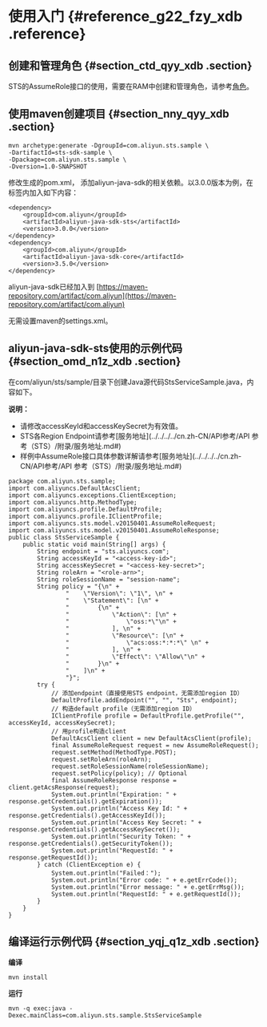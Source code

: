 # 使用入门 {#reference_g22_fzy_xdb .reference}

## 创建和管理角色 {#section_ctd_qyy_xdb .section}

STS的AssumeRole接口的使用，需要在RAM中创建和管理角色，请参考[角色](../../../../cn.zh-CN/用户指南/身份管理/角色.md#)。

## 使用maven创建项目 {#section_nny_qyy_xdb .section}

```
mvn archetype:generate -DgroupId=com.aliyun.sts.sample \
-DartifactId=sts-sdk-sample \
-Dpackage=com.aliyun.sts.sample \
-Dversion=1.0-SNAPSHOT
```

修改生成的pom.xml， 添加aliyun-java-sdk的相关依赖。以3.0.0版本为例，在 标签内加入如下内容：

```
<dependency>
    <groupId>com.aliyun</groupId>
    <artifactId>aliyun-java-sdk-sts</artifactId>
    <version>3.0.0</version>
</dependency>
<dependency>
    <groupId>com.aliyun</groupId>
    <artifactId>aliyun-java-sdk-core</artifactId>
    <version>3.5.0</version>
</dependency>
```

aliyun-java-sdk已经加入到 [https://maven-repository.com/artifact/com.aliyun](https://maven-repository.com/artifact/com.aliyun)

无需设置maven的settings.xml。

## aliyun-java-sdk-sts使用的示例代码 {#section_omd_n1z_xdb .section}

在com/aliyun/sts/sample/目录下创建Java源代码StsServiceSample.java，内容如下。

**说明：** 

-   请修改accessKeyId和accessKeySecret为有效值。
-   STS各Region Endpoint请参考[服务地址](../../../../cn.zh-CN/API参考/API 参考（STS）/附录/服务地址.md#)
-   样例中AssumeRole接口具体参数详解请参考[服务地址](../../../../cn.zh-CN/API参考/API 参考（STS）/附录/服务地址.md#)

```
package com.aliyun.sts.sample;
import com.aliyuncs.DefaultAcsClient;
import com.aliyuncs.exceptions.ClientException;
import com.aliyuncs.http.MethodType;
import com.aliyuncs.profile.DefaultProfile;
import com.aliyuncs.profile.IClientProfile;
import com.aliyuncs.sts.model.v20150401.AssumeRoleRequest;
import com.aliyuncs.sts.model.v20150401.AssumeRoleResponse;
public class StsServiceSample {
    public static void main(String[] args) {
        String endpoint = "sts.aliyuncs.com";
        String accessKeyId = "<access-key-id>";
        String accessKeySecret = "<access-key-secret>";
        String roleArn = "<role-arn>";
        String roleSessionName = "session-name";
        String policy = "{\n" +
                "    \"Version\": \"1\", \n" +
                "    \"Statement\": [\n" +
                "        {\n" +
                "            \"Action\": [\n" +
                "                \"oss:*\"\n" +
                "            ], \n" +
                "            \"Resource\": [\n" +
                "                \"acs:oss:*:*:*\" \n" +
                "            ], \n" +
                "            \"Effect\": \"Allow\"\n" +
                "        }\n" +
                "    ]\n" +
                "}";
        try {
            // 添加endpoint（直接使用STS endpoint，无需添加region ID）
            DefaultProfile.addEndpoint("", "", "Sts", endpoint);
            // 构造default profile（无需添加region ID）
            IClientProfile profile = DefaultProfile.getProfile("", accessKeyId, accessKeySecret);
            // 用profile构造client
            DefaultAcsClient client = new DefaultAcsClient(profile);
            final AssumeRoleRequest request = new AssumeRoleRequest();
            request.setMethod(MethodType.POST);
            request.setRoleArn(roleArn);
            request.setRoleSessionName(roleSessionName);
            request.setPolicy(policy); // Optional
            final AssumeRoleResponse response = client.getAcsResponse(request);
            System.out.println("Expiration: " + response.getCredentials().getExpiration());
            System.out.println("Access Key Id: " + response.getCredentials().getAccessKeyId());
            System.out.println("Access Key Secret: " + response.getCredentials().getAccessKeySecret());
            System.out.println("Security Token: " + response.getCredentials().getSecurityToken());
            System.out.println("RequestId: " + response.getRequestId());
        } catch (ClientException e) {
            System.out.println("Failed：");
            System.out.println("Error code: " + e.getErrCode());
            System.out.println("Error message: " + e.getErrMsg());
            System.out.println("RequestId: " + e.getRequestId());
        }
    }
}
```

## 编译运行示例代码 {#section_yqj_q1z_xdb .section}

**编译**

```
mvn install
```

**运行**

```
mvn -q exec:java -Dexec.mainClass=com.aliyun.sts.sample.StsServiceSample
```

